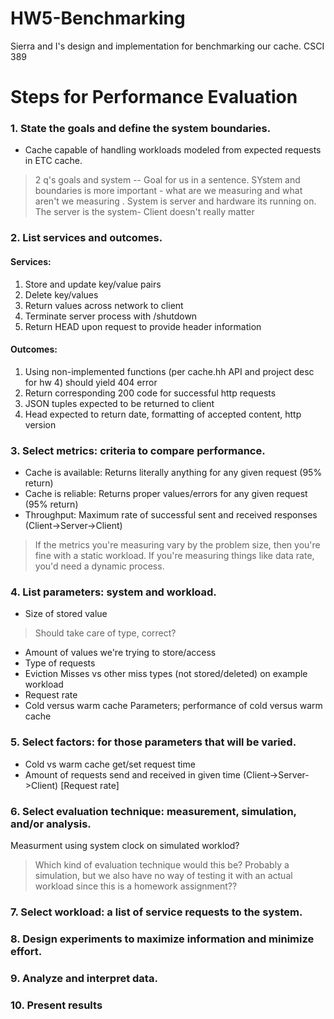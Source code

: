 # HW5-Benchmarking
Sierra and I's design and implementation for benchmarking our cache. CSCI 389

# Steps for Performance Evaluation

### 1. State the goals and define the system boundaries.
* Cache capable of handling workloads modeled from expected requests in ETC cache.
>2 q's goals and system -- Goal for us in a sentence. SYstem and boundaries is more important - what are we measuring and what aren't we measuring . System is server and hardware its running on. The server is the system- Client doesn't really matter
### 2. List services and outcomes. 
#### Services:
1. Store and update key/value pairs
2. Delete key/values
3. Return values across network to client
4. Terminate server process with /shutdown
5. Return HEAD upon request to provide header information 

#### Outcomes:
1. Using non-implemented functions (per cache.hh API and project desc for hw 4) should yield 404 error
2. Return corresponding 200 code for successful http requests 
3. JSON tuples expected to be returned to client
4. Head expected to return date, formatting of accepted content, http version

### 3. Select metrics: criteria to compare performance.
* Cache is available: Returns literally anything for any given request (95% return)
* Cache is reliable: Returns proper values/errors for any given request (95% return)   
* Throughput: Maximum rate of successful sent and received responses (Client->Server->Client)

> If the metrics you're measuring vary by the problem size, then you're fine with a static workload. If you're measuring things like data rate, you'd need a dynamic process. 
### 4. List parameters: system and workload.
* Size of stored value
 >Should take care of type, correct? 
* Amount of values we're trying to store/access
* Type of requests
* Eviction Misses vs other miss types (not stored/deleted) on example workload
* Request rate
* Cold versus warm cache
Parameters; performance of cold versus warm cache

### 5. Select factors: for those parameters that will be varied.
* Cold vs warm cache get/set request time
* Amount of requests send and received in given time (Client->Server->Client) [Request rate]

### 6. Select evaluation technique: measurement, simulation, and/or analysis.
Measurment using system clock on simulated worklod? 
 > Which kind of evaluation technique would this be? Probably a simulation, but we also have no way of testing it with an actual workload since this is a homework assignment?? 

### 7. Select workload: a list of service requests to the system.


### 8. Design experiments to maximize information and minimize effort.


### 9. Analyze and interpret data.


### 10. Present results
